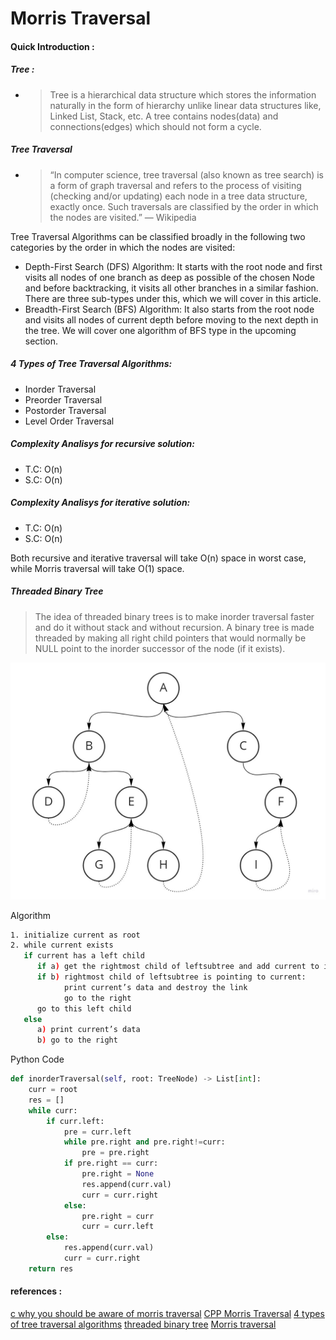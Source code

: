 # Morris Traversal
#### Quick Introduction :
##### Tree :
- > Tree is a hierarchical data structure which stores the information naturally in the form of hierarchy unlike linear data structures like, Linked List, Stack, etc. A tree contains nodes(data) and connections(edges) which should not form a cycle.
##### Tree Traversal
- > “In computer science, tree traversal (also known as tree search) is a form of graph traversal and refers to the process of visiting (checking and/or updating) each node in a tree data structure, exactly once. Such traversals are classified by the order in which the nodes are visited.” — Wikipedia

Tree Traversal Algorithms can be classified broadly in the following two categories by the order in which the nodes are visited:

- Depth-First Search (DFS) Algorithm: It starts with the root node and first visits all nodes of one branch as deep as possible of the chosen Node and before backtracking, it visits all other branches in a similar fashion. There are three sub-types under this, which we will cover in this article.
- Breadth-First Search (BFS) Algorithm: It also starts from the root node and visits all nodes of current depth before moving to the next depth in the tree. We will cover one algorithm of BFS type in the upcoming section.

##### 4 Types of Tree Traversal Algorithms: 
- Inorder Traversal
- Preorder Traversal
- Postorder Traversal
- Level Order Traversal


##### Complexity Analisys for recursive solution:
- T.C: O(n)
- S.C: O(n)

##### Complexity Analisys for iterative solution:
- T.C: O(n)
- S.C: O(n)

Both recursive and iterative traversal will take O(n) space in worst case, while Morris traversal will take O(1) space.

##### Threaded Binary Tree 
> The idea of threaded binary trees is to make inorder traversal faster and do it without stack and without recursion. A binary tree is made threaded by making all right child pointers that would normally be NULL point to the inorder successor of the node (if it exists).

<p align="center">
<img src="https://github.com/ll-ysh-ll/Morris-Traversal-post/blob/master/Threaded%20Binary%20Tree.jpg">
</p>

Algorithm 

```sh
1. initialize current as root 
2. while current exists
   if current has a left child
      if a) get the rightmost child of leftsubtree and add current to its right
      if b) rightmost child of leftsubtree is pointing to current:
            print current’s data and destroy the link
            go to the right
      go to this left child
   else
      a) print current’s data
      b) go to the right
```


Python Code 
```python 
def inorderTraversal(self, root: TreeNode) -> List[int]:
    curr = root
    res = []
    while curr:
        if curr.left:
            pre = curr.left
            while pre.right and pre.right!=curr:
                pre = pre.right
            if pre.right == curr:
                pre.right = None
                res.append(curr.val)
                curr = curr.right
            else:
                pre.right = curr
                curr = curr.left
        else:
            res.append(curr.val)
            curr = curr.right
    return res
```

#### references :

[c why you should be aware of morris traversal](https://leetcode.com/problems/binary-tree-inorder-traversal/discuss/2153281/c-why-you-should-be-aware-of-morris-traversal)
[CPP Morris Traversal](https://leetcode.com/problems/binary-tree-inorder-traversal/discuss/148939/CPP-Morris-Traversal)
[4 types of tree traversal algorithms](https://towardsdatascience.com/4-types-of-tree-traversal-algorithms-d56328450846)
[threaded binary tree](https://www.geeksforgeeks.org/threaded-binary-tree/)
[Morris traversal](https://leetcode.com/problems/binary-tree-inorder-traversal/discuss/706892/Python%3A-Morris-traversal)
